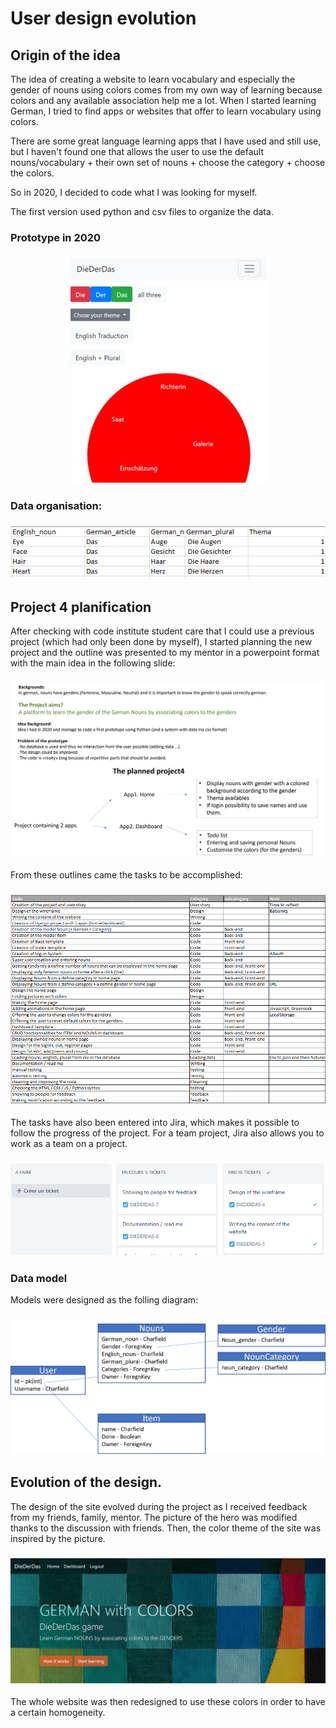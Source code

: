 # User design evolution

## Origin of the idea
The idea of creating a website to learn vocabulary and especially the gender of nouns using colors comes from my own way of learning because colors and any available association help me a lot. When I started learning German, I tried to find apps or websites that offer to learn vocabulary using colors.

There are some great language learning apps that I have used and still use, but I haven't found one that allows the user to use the default nouns/vocabulary + their own set of nouns + choose the category + choose the colors.

So in 2020, I decided to code what I was looking for myself. 

The first version used python and csv files to organize the data.

### Prototype in 2020
<h3 align="center"><img src="static/images/readme/DieDerDas.jpg"></h3>

### Data organisation:
<h3 align="center"><img src="static/images/readme/csv-with-data-2020.png"></h3>

## Project 4 planification
After checking with code institute student care that I could use a previous project (which had only been done by myself), I started planning the new project and the outline was presented to my mentor in a powerpoint format with the main idea in the following slide:
<h3 align="center"><img src="static/images/readme/early-planning-project4.png"></h3>

From these outlines came the tasks to be accomplished:
<h3 align="center"><img src="static/images/readme/tasks-project.png"></h3>

The tasks have also been entered into Jira, which makes it possible to follow the progress of the project. For a team project, Jira also allows you to work as a team on a project. 
<h3 align="center"><img src="static/images/readme/Jira-taks.png"></h3>

### Data model
Models were designed as the folling diagram:
<h3 align="center"><img src="static/images/readme/Diagram-models.png"></h3>

## Evolution of the design.
The design of the site evolved during the project as I received feedback from my friends, family, mentor. The picture of the hero was modified thanks to the discussion with friends. Then, the color theme of the site was inspired by the picture.
<h3 align="center"><img src="static/images/readme/Hero-section.png"></h3>

The whole website was then redesigned to use these colors in order to have a certain homogeneity.

